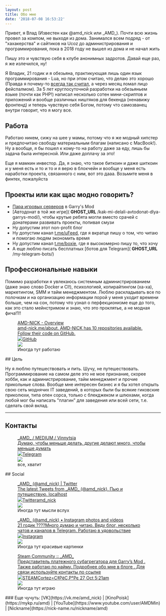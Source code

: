 ```yaml
---
layout: post
title: Обо мне
date: '2018-07-08 16:53:22'
---
```


Привет, я Влад (Известен как @amd\_nick или \_AMD\_). Почти всю жизнь провел за компом, не выходя из дома. Занимался всем подряд - от "хахакерства" и сайтиков на Ucoz до администрирования и программирования, пока в 2018 году не вышел из дома и не начал жить

Пишу это и чувствую себя в клубе анонимных задротов. Давай еще раз, я же излечился, ну!

Я Владик, 21 годик и я обезьяна, практикующая лишь один язык программирования - Lua, но при этом считаю, что делаю это хорошо (Правда я почему-то [всегда так считал](https://t.me/boxie/146), а через месяц ломал лицо фейспалмом). За 5 лет круглосуточной разработки на обезьяньем языке (почти как PHP!) написал несколько сотен мини-скриптов и приложений и вообще различных ништяков для бекенда (ненавижу фронтенд) и теперь чувствую себя Богом, потому что самозванец внутри говорит, что я могу все.

## Работа

Работаю никем, сижу на шее у мамы, потому что я же модный хипстер и предпочитаю свободу материальным благам (написано с MacBook!). Ну а вообще, я бы пошел к кому-то на работу даже за еду, лишь бы задача была интересной. Или даже доплачу за это!

Еще я мамкин инвестор. Да, я знаю, что такое биткоин и даже шиткоин и у меня есть и то и то и я верю в блокчейн и вообще у меня есть наработки проекта, связанного с ним, вот это дааа. Возьмите меня в финтех, пожалуйста

## Проекты или как щас модно говорить?

- [Пара игровых серверов](https://vk.com/trigonim) в Garry's Mod
- [Автодонат в той же игре]( __GHOST_URL__ /kak-mi-delali-avtodonat-dlya-garrys-mod/), чтобы крутые ребята могли вместо срачей с донатерами развивать проекты, попивая смузи
- Ну допустим этот non-profit блог
- Ну допустим канал [t.me/uFeed](https://t.me/uFeed), где я вкратце пишу о том, что читаю и помогаю людям экономить время
- Ну допустим канал [t.me/boxie](https://t.me/boxie), где я высокомерно пишу то, что хочу
- А еще люблю писать бесплатных [ботов для Telegram]( __GHOST_URL__ /my-telegram-bots/)

## Профессиональные навыки

Помимо разработки я увлекаюсь системным администрированием (даже знаю слово Docker и CI!), психологией, копирайтингом (ха-ха), маркетингом, SMM и тайм менеджментом. Люблю раскладывать все по полочкам и на организацию информации порой у меня уходит времени больше, чем на сон, потому что узнал о перфекционизме еще до того, как это стало мейнстримом и знаю, что это проклятье, а не модная фича!1!!

<figure class="kg-card kg-bookmark-card kg-card-hascaption"><a class="kg-bookmark-container" href="https://github.com/AMD-NICK"><div class="kg-bookmark-content">
<div class="kg-bookmark-title">AMD-NICK - Overview</div>
<div class="kg-bookmark-description">amd-nick.me/about. AMD-NICK has 10 repositories available. Follow their code on GitHub.</div>
<div class="kg-bookmark-metadata">
<img class="kg-bookmark-icon" src="https://github.githubassets.com/favicon.ico"><span class="kg-bookmark-author">GitHub</span>
</div>
</div>
<div class="kg-bookmark-thumbnail"><img src="https://avatars3.githubusercontent.com/u/9200174?s=400&amp;v=4"></div></a><figcaption>Иногда тут работаю</figcaption></figure>
## Цель

Ну я люблю путешествовать и пить. Шучу, не путешествовать.
Программирование на самом деле это не мое признание, скорее хобби, как и администрирование, тайм менеджмент и прочие прикольные слова. Вообще мне интересен бизнес и я бы хотел открыть свою сеть моднячих IT заведений, в которых были бы всякие гиковские приколюхи, типа опен сорса, только с блекджеком и шлюхами, когда любой мог бы написать "плагин" для заведения или всей сети, т.е. сделать свой вклад.

* * *

## Контакты
<figure class="kg-card kg-bookmark-card kg-card-hascaption"><a class="kg-bookmark-container" href="https://t.me/amd_nick"><div class="kg-bookmark-content">
<div class="kg-bookmark-title">_AMD_ / MEDIUM / Vinnytsia</div>
<div class="kg-bookmark-description">Думаю, чтобы меньше делать, другие делают много, чтобы меньше думать</div>
<div class="kg-bookmark-metadata">
<img class="kg-bookmark-icon" src="https://telegram.org/favicon.ico?3"><span class="kg-bookmark-author">Telegram</span>
</div>
</div></img>
<div class="kg-bookmark-thumbnail"><img src="https://cdn4.telesco.pe/file/A5o_h6UXgyN92NxT8nwax1NewGVOvlbxa5f5MUWW3XFgIGOBYon6PVsa_iMJWmtu8_z7N4k_vwAYPRk2Ou2D1f2JBecJSyr5Ju7PBtd8wck7_PJyuJkSrHeiL6xorLCfaGCTXXc0JYnmIb1DN1ok-c2lMEu2OXQqhvW2NNjPiqlEsB6bQ0tuXk84xBRAqrhNKPd5qaw6GRYHg0KVnIpMEAQGEEoRhuNTAP6vQxQJFw4K0aiU05MXfEHCbk0qgdHVyfCtklX3qbv8FgLHJR7UykKhH17RQ1xeb_wiaQWOYj7Yfi2ziNI5GqHmyCyivomnSqieqh4m7VQZDGXAz9fVew.jpg"></div></a><figcaption>все, хватит</figcaption></img></figure>
## Social
<figure class="kg-card kg-bookmark-card kg-card-hascaption"><a class="kg-bookmark-container" href="https://twitter.com/amd_nick"><div class="kg-bookmark-content">
<div class="kg-bookmark-title">_AMD_ (@amd_nick) | Twitter</div>
<div class="kg-bookmark-description">The latest Tweets from _AMD_ (@amd_nick). Пью и путешествую. localhost</div>
<div class="kg-bookmark-metadata">
<img class="kg-bookmark-icon" src="https://abs.twimg.com/icons/apple-touch-icon-192x192.png"><span class="kg-bookmark-author">Twitter</span><span class="kg-bookmark-publisher">amd_nick</span>
</div>
</div></img>
<div class="kg-bookmark-thumbnail"><img src="https://pbs.twimg.com/profile_banners/2628202448/1414954349/1500x500"></div></a><figcaption>Иногда тут мысли вслух</figcaption></img></figure><figure class="kg-card kg-bookmark-card kg-card-hascaption"><a class="kg-bookmark-container" href="https://instagram.com/amd_nick"><div class="kg-bookmark-content">
<div class="kg-bookmark-title">_AMD_ (@amd_nick) • Instagram photos and videos</div>
<div class="kg-bookmark-description">21 годик ????Много думаю и читаю. Веду блог, несколько чатов и каналов в Telegram. Работаю в удовольствие</div>
<div class="kg-bookmark-metadata">
<img class="kg-bookmark-icon" src="https://instagram.com/static/images/ico/favicon-192.png/68d99ba29cc8.png"><span class="kg-bookmark-author">Instagram</span>
</div>
</div></img>
<div class="kg-bookmark-thumbnail"><img src="https://scontent-frt3-2.cdninstagram.com/vp/ac4016302b44553a83f6917913ea73c9/5E5B750B/t51.2885-19/s150x150/44479981_1501965766613703_2559795831196614656_n.jpg?_nc_ht=scontent-frt3-2.cdninstagram.com"></div></a><figcaption>Иногда тут красивые картинки</figcaption></figure><figure class="kg-card kg-bookmark-card kg-card-hascaption"><a class="kg-bookmark-container" href="https://steamcommunity.com/profiles/76561198071463189"><div class="kg-bookmark-content">
<div class="kg-bookmark-title">Steam Community :: _AMD_</div>
<div class="kg-bookmark-description">Представитель платежного субагрегатора для Garry’s Mod . Также работаю по найму. Подробнее обо мне в блоге . Для связи используйте контакты по ссылке</div></img>
<div class="kg-bookmark-metadata">
<img class="kg-bookmark-icon" src="https://steamcommunity.com/favicon.ico"><span class="kg-bookmark-author">STEAM</span><span class="kg-bookmark-publisher">Cortez=С‡РёС‚Р°Рє 27 Oct 5:21am</span>
</div>
</div></img>
<div class="kg-bookmark-thumbnail"><img src="https://steamcdn-a.akamaihd.net/steamcommunity/public/images/avatars/e1/e1cc78a501cc057e029437fc3828f3e6ac60da04_full.jpg"></div></a><figcaption>Иногда тут играю</figcaption></img></figure>
### Еще чучуть: [VK](https://vk.me/amd_nick) | [KinoPoisk](https://mykp.ru/amd) | [YouTube](https://www.youtube.com/user/AMDMin) | [Nickname](https://nick-name.ru/nickname/amd)
